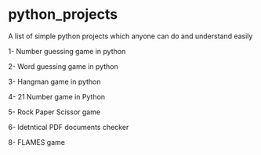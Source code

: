 # python_projects
A list of simple python projects which anyone can do and understand easily





1- Number guessing game in python

2- Word guessing game in python 

3- Hangman game in python 

4- 21 Number game in Python

5- Rock Paper Scissor game

6- Idetntical PDF documents checker

8- FLAMES game
